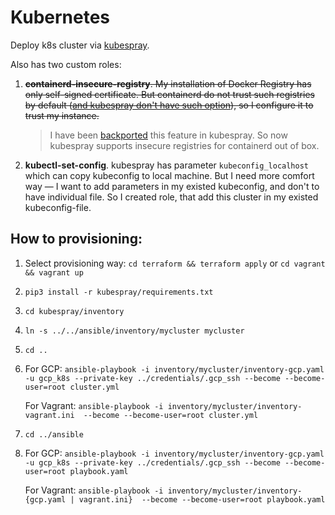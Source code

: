 
# Kubernetes
Deploy k8s cluster via [kubespray](https://github.com/kubernetes-sigs/kubespray). 

Also has two custom roles:

  1. ~~**containerd-insecure-registry**. My installation of Docker Registry has only self-signed certificate. But containerd do not trust such registries by default ([and kubespray don't have such option](https://github.com/kubernetes-sigs/kubespray/issues/7060)), so I configure it to trust my instance.~~

      > I have been [backported](https://github.com/kubernetes-sigs/kubespray/pull/8298) this feature in kubespray. So now kubespray supports insecure registries for containerd out of box.

  1. **kubectl-set-config**. kubespray has parameter `kubeconfig_localhost` which can copy kubeconfig to local machine. But I need more comfort way — I want to add parameters in my existed kubeconfig, and don't to have individual file. So I created role, that add this cluster in my existed kubeconfig-file.

## How to provisioning:

1. Select provisioning way: `cd terraform && terraform apply` or `cd vagrant && vagrant up`

1. `pip3 install -r kubespray/requirements.txt`

1. `cd kubespray/inventory`

1. `ln -s ../../ansible/inventory/mycluster mycluster`

1. `cd ..`

1. For GCP: `ansible-playbook -i inventory/mycluster/inventory-gcp.yaml -u gcp_k8s --private-key ../credentials/.gcp_ssh --become --become-user=root cluster.yml`
   
   For Vagrant: `ansible-playbook -i inventory/mycluster/inventory-vagrant.ini  --become --become-user=root cluster.yml`

1. `cd ../ansible`

1. For GCP: `ansible-playbook -i inventory/mycluster/inventory-gcp.yaml -u gcp_k8s --private-key ../credentials/.gcp_ssh --become --become-user=root playbook.yaml`
   
   For Vagrant: `ansible-playbook -i inventory/mycluster/inventory-{gcp.yaml | vagrant.ini}  --become --become-user=root playbook.yaml`